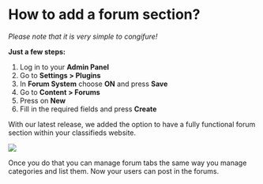 # How to add a forum section?

*Please note that it is very simple to congifure!*

**Just a few steps:**
1.  Log in to your  **Admin Panel**
2.  Go to  **Settings > Plugins**
3. In  **Forum System**  choose  **ON**  and press  **Save**  
4.  Go to  **Content > Forums** 
5. Press on  **New**
6. Fill in the required fields and press  **Create**

With our latest release, we added the option to have a fully functional forum section within your classifieds website. 

![](https://raw.githubusercontent.com/yclas/guides/master/images/forum%20section.png)

  Once you do that you can manage forum tabs the same way you manage categories and list them. Now your users can post in the forums.
